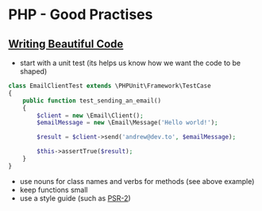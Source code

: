 # PHP - Good Practises

## [Writing Beautiful Code](https://dev.to/restoreddev/writing-beautiful-code-10p6)

- start with a unit test (its helps us know how we want the code to be shaped)

```php
class EmailClientTest extends \PHPUnit\Framework\TestCase
{
    public function test_sending_an_email()
    {
        $client = new \Email\Client();
        $emailMessage = new \Email\Message('Hello world!');

        $result = $client->send('andrew@dev.to', $emailMessage);

        $this->assertTrue($result);
    }
}
```

- use nouns for class names and verbs for methods (see above example)
- keep functions small
- use a style guide (such as [PSR-2](https://www.php-fig.org/psr/psr-2/))